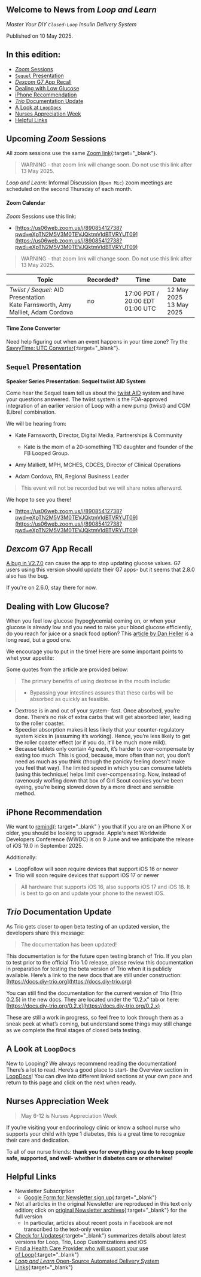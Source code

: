## Welcome to News from&nbsp;_<span translate="no">Loop and Learn</span>_

_Master Your DIY `Closed-Loop` Insulin Delivery System_

Published on 10 May 2025.

## In this edition:

* [*Zoom* Sessions](#upcoming-zoom-sessions)
* [`Sequel` Presentation](#sequel-presentation)
* [*Dexcom* G7 App Recall](#dexcom-g7-app-recall)
* [Dealing with Low Glucose](#dealing-with-low-glucose)
* [iPhone Recommendation](#iphone-recommendation)
* [*Trio* Documentation Update](#trio-documentation-update)
* [A Look at `LoopDocs`](#a-look-at-loopdocs)
* [Nurses Appreciation Week](#nurses-appreciation-week)
* [Helpful Links](#helpful-links)

## Upcoming *Zoom* Sessions

All zoom sessions use the same [Zoom link](https://us06web.zoom.us/j/89085412738?pwd=eXpTN2M5V3M0TEVJQktmVldBTVRYUT09){:target="_blank"}.

> WARNING - that zoom link will change soon. Do not use this link after 13 May 2025.

_<span translate="no">Loop and Learn</span>_: Informal Discussion (`Open Mic`) zoom meetings are scheduled on the second Thursday of each month.

#### Zoom Calendar

*Zoom* Sessions use this link:

* [https://us06web.zoom.us/j/89085412738?pwd=eXpTN2M5V3M0TEVJQktmVldBTVRYUT09](https://us06web.zoom.us/j/89085412738?pwd=eXpTN2M5V3M0TEVJQktmVldBTVRYUT09)

> WARNING - that zoom link will change soon. Do not use this link after 13 May 2025.

| Topic | Recorded? | Time | Date |
| - | - | - | - |
| _<span translate="no">Twiist / Sequel</span>_: AID Presentation<br>Kate Farnsworth, Amy Malliet, Adam Cordova | no | 17:00 PDT / 20:00 EDT<br>01:00 UTC | 12 May 2025<br>13 May 2025 |

#### Time Zone Converter

Need help figuring out when an event happens in your time zone? Try the [SavvyTime: UTC Converter](https://savvytime.com/converter/utc){:target="_blank"}.

## `Sequel` Presentation

**Speaker Series Presentation: Sequel twiist AID System**

Come hear the Sequel team tell us about the [twiist AID](https://www.twiist.com/what-is-twiist) system and have your questions answered. The twiist system is the FDA-approved integration of an earlier version of Loop with a new pump (twiist) and CGM (Libre) combination.

We will be hearing from:

* Kate Farnsworth, Director, Digital Media, Partnerships & Community
    * Kate is the mom of a 20-something T1D daughter and founder of the FB Looped Group.

* Amy Malliett, MPH, MCHES, CDCES, Director of Clinical Operations

* Adam Cordova, RN, Regional Business Leader

> This event will not be recorded
but we will share notes
afterward.


We hope to see you there!

* [https://us06web.zoom.us/j/89085412738?pwd=eXpTN2M5V3M0TEVJQktmVldBTVRYUT09](https://us06web.zoom.us/j/89085412738?pwd=eXpTN2M5V3M0TEVJQktmVldBTVRYUT09)


## *Dexcom* G7 App Recall

[A bug in V2.7.0](https://recalls-rappels.canada.ca/en/alert-recall/dexcom-g7-ios-continuous-glucose-monitoring-cgm-app) can cause the app to stop updating glucose values. G7 users using this version should update their G7 apps- but it seems that 2.8.0 also has the bug.

If you're on 2.6.0, stay there for now.


## Dealing with Low Glucose?

When you feel low glucose (hypoglycemia) coming on, or when your glucose is already low and you need to raise your blood glucose efficiently, do you reach for juice or a snack food option? This [article by Dan Heller](https://danheller.substack.com/p/the-best-way-to-treat-hypoglycemia) is a long read, but a good one.

We encourage you to put in the time! Here are some important points to whet your appetite:

Some quotes from the article are provided below:

> The primary benefits of using dextrose in the mouth include:

> * Bypassing your intestines assures that these carbs will be absorbed as quickly as feasible.
* Dextrose is in and out of your system- fast. Once absorbed, you’re done. There’s no risk of extra carbs that will get absorbed later, leading to the roller coaster.
* Speedier absorption makes it less likely that your counter-regulatory system kicks in (assuming it’s working). Hence, you’re less likely to get the roller coaster effect (or if you do, it’ll be much more mild).
* Because tablets only contain 4g each, it’s harder to over-compensate by eating too much. This is good, because, more often than not, you don’t need as much as you think (though the panicky feeling doesn’t make you feel that way). The limited speed in which you can consume tablets (using this technique) helps limit over-compensating. Now, instead of ravenously wolfing down that box of Girl Scout cookies you’ve been eyeing, you’re being slowed down by a more direct and sensible method.

## iPhone Recommendation

We want to [remind](edition/2025-02-24.md#ios-version-update-and-recommendation){: target="_blank" } you that if you are on an iPhone X or older, you
should be looking to upgrade. Apple's next Worldwide Developers Conference
(WWDC) is on 9 June and we anticipate the release of iOS 19.0 in September 2025.

Additionally:

* LoopFollow will soon require devices that support iOS 16 or newer
* Trio will soon require devices that support iOS 17 or newer

> All hardware that supports iOS 16, also supports iOS 17 and iOS 18. It is best to go on and update your phone to the newest iOS.


## *Trio* Documentation Update

As Trio gets closer to open beta testing of an updated version, the developers share this message:

> The documentation has been updated!

This documentation is for the future open testing branch of Trio. If you plan to test prior to the official Trio 1.0 release, please review this documentation in preparation for testing the beta version of Trio when it is publicly available. Here’s a link to the new docs that are still under construction: [https://docs.diy-trio.org](https://docs.diy-trio.org)

You can still find the documentation for the current version of Trio (Trio 0.2.5) in the new docs. They are located under the “0.2.x” tab or here: [https://docs.diy-trio.org/0.2.x](https://docs.diy-trio.org/0.2.x)

These are still a work in progress, so feel free to look through them as a sneak peek at what’s coming, but understand some things may still change as we complete the final stages of closed beta testing.

## A Look at `LoopDocs`

New to Looping? We always recommend reading the documentation!
There’s a lot to read. Here’s a good place to start- the Overview section in
[LoopDocs](https://loopkit.github.io/loopdocs/intro/overview-intro/)! You can dive into different linked sections at your own pace
and return to this page and click on the next when ready.

## Nurses Appreciation Week

> May 6-12 is Nurses Appreciation Week

If you’re visiting your endocrinology clinic or know a school nurse
who supports your child with type 1 diabetes, this is a great time to
recognize their care and dedication.

To all of our nurse
friends: **thank you for everything you do to keep people safe,
supported, and well- whether in diabetes care or otherwise!**

## Helpful Links

* Newsletter Subscription
    * [Google Form for Newsletter sign up](https://docs.google.com/forms/d/e/1FAIpQLSeu64I0Ygauk079Q0lMhEcPq-IydPmscm2UCie6uxXfkfdmWw/viewform){:target="_blank"} 
* Not all articles in the original Newsletter are reproduced in this text only edition; click on [original Newsletter archives](https://www.loopandlearn.org/loop-and-learn-newsletter/){:target="_blank"} for the full version
    * In particular, articles about recent posts in Facebook are not transcribed to the text-only version
* [Check for Updates](https://www.loopandlearn.org/version-updates/){:target="_blank"} summarizes details about latest versions for Loop, Trio, Loop Customizations and iOS
* [Find a Health Care Provider who will support your use of&nbsp;<span translate="no">Loop</span>](https://www.loopandlearn.org/hcp-recommendations/){:target="_blank"}
* [_<span translate="no">Loop and Learn</span>_&nbsp;Open-Source Automated Delivery System Links](https://www.loopandlearn.org/resources/#os-aid){:target="_blank"}

